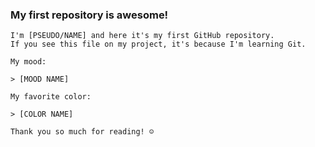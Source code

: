 ### My first repository is awesome!

    I'm [PSEUDO/NAME] and here it's my first GitHub repository.
    If you see this file on my project, it's because I'm learning Git.

    My mood:

    > [MOOD NAME]

    My favorite color:

    > [COLOR NAME]

    Thank you so much for reading! ☺
